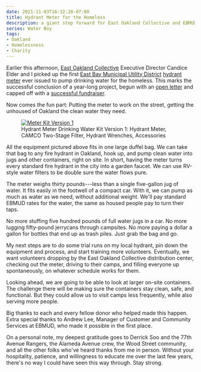 ```yaml
---
date: 2021-11-03T16:32:28-07:00
title: Hydrant Meter for the Homeless
description: a giant step forward for East Oakland Collective and EBMUD
series: Water Boy
tags:
- Oakland
- Homelessness
- Charity
---
```


Earlier this afternoon, [East Oakland Collective](https://www.eastoaklandcollective.com/) Executive Director Candice Elder and I picked up the first [East Bay Municipal Utility District](https://www.ebmud.com) [hydrant meter](https://www.ebmud.com/customers/start-or-stop-service/hydrant-meters/) ever issued to pump drinking water for the homeless.  This marks the successful conclusion of a year-long project, begun with an [open letter](https://writing.kemitchell.com/2020/11/27/EBMUD-for-All) and capped off with a [successful fundraiser](https://writing.kemitchell.com/2021/08/15/Hydrant-Meter-Fundraiser).

Now comes the fun part: Putting the meter to work on the street, getting the unhoused of Oakland the clean water they need.

<figure>
  <a target="_blank" href="/images/meter-kit-v1-full.jpg"><img src="/images/meter-kit-v1.jpg" alt="Meter Kit Version 1"></a>
  <figcaption>Hydrant Meter Drinking Water Kit Version 1: Hydrant Meter, CAMCO Two-Stage Filter, Hydrant Wrenches, Accessories</figcaption>
</figure>

All the equipment pictured above fits in one large duffel bag.  We can take that bag to any fire hydrant in Oakland, hook up, and pump clean water into jugs and other containers, right on site.  In short, having the meter turns every standard fire hydrant in the city into a garden faucet.  We can use RV-style water filters to be double sure the water flows pure.

The meter weighs thirty pounds---less than a single five-gallon jug of water.  It fits easily in the footwell of a compact car.  With it, we can pump as much as water as we need, without additional weight.  We'll pay standard EBMUD rates for the water, the same as housed people pay to turn their taps.

No more stuffing five hundred pounds of full water jugs in a car.  No more lugging fifty-pound jerrycans through campsites.  No more paying a dollar a gallon for bottles that end up as trash piles.  Just grab the bag and go.

My next steps are to do some trial runs on my local hydrant, pin down the equipment and process, and start training more volunteers.  Eventually, we want volunteers dropping by the East Oakland Collective distribution center, checking out the meter, driving to their camps, and filling everyone up spontaneously, on whatever schedule works for them.

Looking ahead, we are going to be able to look at larger on-site containers.  The challenge there will be making sure the containers stay clean, safe, and functional.  But they could allow us to visit camps less frequently, while also serving more people.

Big thanks to each and every fellow donor who helped made this happen.  Extra special thanks to Andrew Lee, Manager of Customer and Community Services at EBMUD, who made it possible in the first place.

On a personal note, my deepest gratitude goes to Derrick Soo and the 77th Avenue Rangers, the Alameda Avenue crew, the Wood Street community, and all the other folks who've heard thanks from me in person.  Without your hospitality, patience, and willingness to educate me over the last few years, there's no way I could have seen this way through.  Stay strong.
